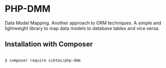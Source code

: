 # PHP-DMM 

Data Model Mapping. Another approach to ORM techniques.
A simple and lightweight library to map data models to database tables and vice versa.

## Installation with Composer

```bash

$ composer require siktec/php-dmm

```